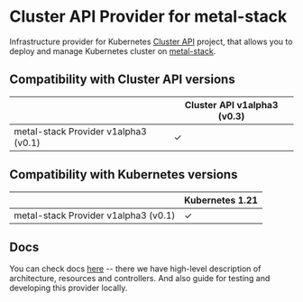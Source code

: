 # Cluster API Provider for metal-stack

Infrastructure provider for Kubernetes [Cluster API](https://cluster-api.sigs.k8s.io/) project, that allows you to deploy and manage Kubernetes cluster on [metal-stack](https://metal-stack.io/).

## Compatibility with Cluster API versions
|                                      | Cluster API v1alpha3 (v0.3) |
| ------------------------------------ | --------------------------- |
| metal-stack Provider v1alpha3 (v0.1) | ✓                           |

## Compatibility with Kubernetes versions
|                                      | Kubernetes 1.21             |
| ------------------------------------ | --------------------------- |
| metal-stack Provider v1alpha3 (v0.1) | ✓                           |

## Docs
You can check docs [here](docs/contents.md) -- there we have high-level description of architecture, resources and controllers. And also guide for testing and developing this provider locally.
